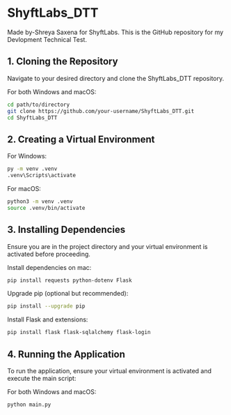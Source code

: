 # ShyftLabs_DTT
Made by-Shreya Saxena for ShyftLabs.
This is the GitHub repository for my Devlopment Technical Test.

## 1. Cloning the Repository

Navigate to your desired directory and clone the ShyftLabs_DTT repository.

For both Windows and macOS:

```sh
cd path/to/directory
git clone https://github.com/your-username/ShyftLabs_DTT.git
cd ShyftLabs_DTT
```

## 2. Creating a Virtual Environment

For Windows:
```sh
py -m venv .venv
.venv\Scripts\activate
```

For macOS:
```sh
python3 -m venv .venv
source .venv/bin/activate
```

## 3. Installing Dependencies

Ensure you are in the project directory and your virtual environment is activated before proceeding.

Install dependencies on mac:

```sh
pip install requests python-dotenv Flask
```

Upgrade pip (optional but recommended):
```sh
pip install --upgrade pip
```

Install Flask and extensions:
```sh
pip install flask flask-sqlalchemy flask-login
```

## 4. Running the Application

To run the application, ensure your virtual environment is activated and execute the main script:

For both Windows and macOS:

```sh
python main.py
```
